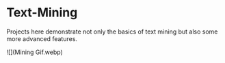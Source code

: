 # Text-Mining
Projects here demonstrate not only the basics of text mining but also some more advanced features.

![](Mining Gif.webp)
